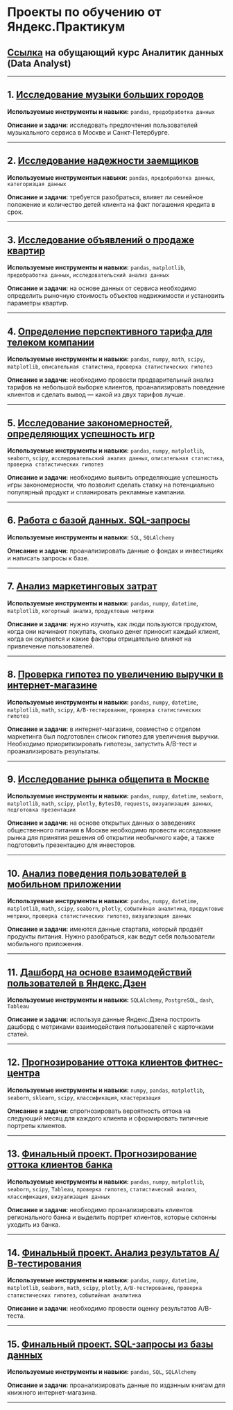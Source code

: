 # Проекты по обучению от Яндекс.Практикум 
## [Ссылка](https://practicum.yandex.ru/data-analyst/) на обущающий курс Аналитик данных (Data Analyst)
---
## 1. [Исследование музыки больших городов](https://github.com/Greg029/Yandex.Praktikum_Data_analytics/tree/main/01_Music)

**Используемые инструменты и навыки:** `pandas`, `предобработка данных`

**Описание и задачи:** исследовать предпочтения пользователей музыкального сервиса в Москве и Санкт-Петербурге.

---
## 2. [Исследование надежности заемщиков](https://github.com/Greg029/Yandex.Praktikum_Data_analytics/tree/main/02_Bank_credit_scoring)

**Используемые инструментыи навыки:** `pandas`, `предобработка данных`, `категоризцая данных`

**Описание и задачи:** требуется разобраться, влияет ли семейное положение и количество детей клиента на факт погашения кредита в срок.

---
## 3. [Исследование объявлений о продаже квартир](https://github.com/Greg029/Yandex.Praktikum_Data_analytics/tree/main/03_Real_estate_spb)

**Используемые инструменты и навыки:** `pandas`, `matplotlib`, `предобработка данных`, `исследовательский анализ данных`

**Описание и задачи:** на основе данных от сервиса необходимо определить рыночную стоимость объектов недвижимости и установить параметры квартир.

---
## 4. [Определение перспективного тарифа для телеком компании](https://github.com/Greg029/Yandex.Praktikum_Data_analytics/tree/main/04_Telecom_tariff)

**Используемые инструменты и навыки:** `pandas`, `numpy`, `math`, `scipy`, `matplotlib`, `описательная статистика`, `проверка статистических гипотез`

**Описание и задачи:** необходимо провести предварительный анализ тарифов на небольшой выборке клиентов, проанализировать поведение клиентов и сделать вывод — какой из двух тарифов лучше.

---
## 5. [Исследование закономерностей, определяющих успешность игр](https://github.com/Greg029/Yandex.Praktikum_Data_analytics/tree/main/05_Games)

**Используемые инструменты и навыки:** `pandas`, `numpy`, `matplotlib`, `seaborn`, `scipy`, `исследовательский анализ данных`, `описательная статистика`, `проверка статистических гипотез`

**Описание и задачи:** необходимо выявить определяющие успешность игры закономерности, что позволит сделать ставку на потенциально популярный продукт и спланировать рекламные кампании.

---
## 6. [Работа с базой данных. SQL-запросы](https://github.com/Greg029/Yandex.Praktikum_Data_analytics/tree/main/06_Sql_invest)

**Используемые инструменты и навыки:** `SQL`, `SQLAlchemy`

**Описание и задачи:** проанализировать данные о фондах и инвестициях и написать запросы к базе.

---
## 7. [Анализ маркетинговых затрат](https://github.com/Greg029/Yandex.Praktikum_Data_analytics/tree/main/07_Marketing)

**Используемые инструменты и навыки:** `pandas`, `numpy`, `datetime`, `matplotlib`, `когортный анализ`, `продуктовые метрики`

**Описание и задачи:** нужно изучить, как люди пользуются продуктом, когда они начинают покупать, сколько денег приносит каждый клиент, когда он окупается и какие факторы отрицательно влияют на привлечение пользователей.

---
## 8. [Проверка гипотез по увеличению выручки в интернет-магазине](https://github.com/Greg029/Yandex.Praktikum_Data_analytics/tree/main/08_Ab_test_internet_store)

**Используемые инструменты и навыки:** `pandas`, `numpy`, `datetime`, `matplotlib`, `math`, `scipy`, `A/B-тестирование`, `проверка статистических гипотез`

**Описание и задачи:** в интернет-магазине, совместно с отделом маркетинга был подготовлен список гипотез для увеличения выручки. Необходимо приоритизировать гипотезы, запустить A/B-тест и проанализировать результаты.

---
## 9. [Исследование рынка общепита в Москве](https://github.com/Greg029/Yandex.Praktikum_Data_analytics/tree/main/09_Cafe_msk)

**Используемые инструменты и навыки:** `pandas`, `numpy`, `datetime`, `seaborn`,  `matplotlib`, `math`, `scipy`, `plotly`, `BytesIO`, `requests`, `визуализация данных`, `подготовка презентации`

**Описание и задачи:** на основе открытых данных о заведениях общественного питания в Москве необходимо провести исследование рынка для принятия решения об открытии необычного кафе, а также подготовить презентацию для инвесторов.

---
## 10. [Анализ поведения пользователей в мобильном приложении](https://github.com/Greg029/Yandex.Praktikum_Data_analytics/tree/main/10_Ab_test_sales_funnel)

**Используемые инструменты и навыки:** `pandas`, `numpy`, `datetime`, `matplotlib`, `math`, `scipy`, `seaborn`,  `plotly`, `событийная аналитика`, `продуктовые метрики`, `проверка статистических гипотез`, `визуализация данных`

**Описание и задачи:** имеются данные стартапа, который продаёт продукты питания. Нужно разобраться, как ведут себя пользователи мобильного приложения.

---
## 11. [Дашборд на основе взаимодействий пользователей в Яндекс.Дзен](https://github.com/Greg029/Yandex.Praktikum_Data_analytics/tree/main/11_Automatization)

**Используемые инструменты и навыки:** `SQLAlchemy`, `PostgreSQL`, `dash`, `Tableau`

**Описание и задачи:** используя данные Яндекс.Дзена построить дашборд с метриками взаимодействия пользователей с карточками статей.

---
## 12. [Прогнозирование оттока клиентов фитнес-центра](https://github.com/Greg029/Yandex.Praktikum_Data_analytics/tree/main/12_Fitness_clients)

**Используемые инструменты и навыки:** `numpy`, `pandas`, `matplotlib`, `seaborn`, `sklearn`, `scipy`, `классификация`, `кластеризация`

**Описание и задачи:** спрогнозировать вероятность оттока на следующий месяц для каждого клиента и сформировать типичные портреты клиентов.

---
## 13. [Финальный проект. Прогнозирование оттока клиентов банка](https://github.com/Greg029/Yandex.Praktikum_Data_analytics/tree/main/13_Final_project_bank)

**Используемые инструменты и навыки:** `pandas`, `numpy`, `matplotlib`, `seaborn`, `scipy`, `Tableau`, `проверка гипотез`, `статистический анализ`, `классификация`, `визуализация данных` 

**Описание и задачи:** необходимо проанализировать клиентов регионального банка и выделить портрет клиентов, которые склонны уходить из банка.

---
## 14. [Финальный проект. Анализ результатов А/В-тестирования](https://github.com/Greg029/Yandex.Praktikum_Data_analytics/tree/main/14_Final_project_ab_test)

**Используемые инструменты и навыки:** `pandas`, `numpy`, `datetime`, `matplotlib`, `seaborn`, `math`, `scipy`, `plotly`, `A/B-тестирование`, `проверка статистических гипотез`, `событийная аналитика`

**Описание и задачи:** необходимо провести оценку результатов A/B-теста. 

---
## 15. [Финальный проект. SQL-запросы из базы данных](https://github.com/Greg029/Yandex.Praktikum_Data_analytics/tree/main/15_Final_project_sql)

**Используемые инструменты и навыки:** `pandas`, `SQL`, `SQLAlchemy`

**Описание и задачи:** проанализировать данные по изданным книгам для книжного интернет-магазина.

---

